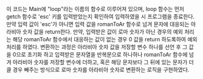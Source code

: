 이 코드는 Main에 "loop"라는 이름의 함수로 이루어져 있으며, 
loop 함수는 먼저 getch 함수로 'esc' 키를 입력받았는지 확인하여 입력하였을 시 프로그램을 종료한다.
만약 입력 값이 'esc'가 아니면 입력 값을 romanToAr 함수로 넘겨 문자에 대응되는 아라비아 숫자 값을 return한다. 만약, 입력받은 값이 로마 숫자가 아닌 경우의 예외 처리는 해당 romanToAr 함수에서
대응하는 값이 없는 경우 0 값을 return 하도록하여 예외처리를 하였다.
변환하는 과정은 아라비아 숫자 값을 저장할 변수 하나를 선언 후 그 값을 0으로 초기화 하고 
입력받은 문자열을 반복문으로 하나하나 romanToAr 함수에 넘겨 아라비아 숫자를 저장할 변수에 더하고, 혹은
해당 문자보다 그 뒤에 있는 문자가 더 클 경우 빼주는 방식으로 로마 숫자를 아라비아 숫자로 변환하는 로직을 구현하였다.